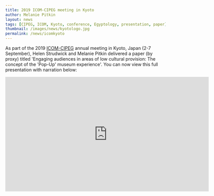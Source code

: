 ```yaml
---
title: 2019 ICOM-CIPEG meeting in Kyoto
author: Melanie Pitkin
layout: news
tags: [CIPEG, ICOM, Kyoto, conference, Egyptology, presentation, paper]
thumbnail: /images/news/kyotologo.jpg
permalink: /news/icomkyoto
---
```


As part of the 2019 [ICOM-CIPEG](http://cipeg.icom.museum/media/docs/program_booklet_kyoto_20190816__.pdf) annual meeting in Kyoto, Japan (2-7 September), Helen Strudwick and Melanie Pitkin delivered a paper (by proxy) titled 'Engaging audiences in areas of low cultural provision: The concept of the 'Pop-Up' museum experience'. You can now view this full presentation with narration below: 

<iframe src="https://player.vimeo.com/video/358262644" width="640" height="360" frameborder="0" allow="autoplay; fullscreen" allowfullscreen></iframe>
